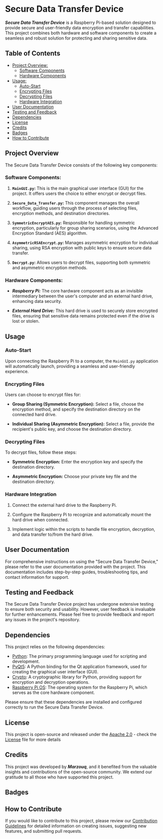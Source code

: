 # Secure Data Transfer Device

**_Secure Data Transfer Device_** is a Raspberry Pi-based solution designed to provide secure and user-friendly data encryption and transfer capabilities. This project combines both hardware and software components to create a seamless and robust solution for protecting and sharing sensitive data.

## Table of Contents

- [Project Overview:](#project-overview)
  - [Software Components](#software-components)
  - [Hardware Components](#hardware-components)
- [Usage:](#usage)
  - [Auto-Start](#auto-start)
  - [Encrypting Files](#encrypting-files)
  - [Decrypting Files](#decrypting-files)
  - [Hardware Integration](#hardware-integration)
- [User Documentation](#user-documentation)
- [Testing and Feedback](#testing-and-feedback)
- [Dependencies](#dependencies)
- [License](#license)
- [Credits](#credits)
- [Badges](#badges)
- [How to Contribute](#how-to-contribute)

## Project Overview

The Secure Data Transfer Device consists of the following key components:

### Software Components:

1. **`MainGUI.py`:** This is the main graphical user interface (GUI) for the project. It offers users the choice to either encrypt or decrypt files.

2. **`Secure_Data_Transfer.py`:** This component manages the overall workflow, guiding users through the process of selecting files, encryption methods, and destination directories.

3. **`SymmetricEncryptAES.py`:** Responsible for handling symmetric encryption, particularly for group sharing scenarios, using the Advanced Encryption Standard (AES) algorithm.

4. **`AsymmetricRSAEncrypt.py`:** Manages asymmetric encryption for individual sharing, using RSA encryption with public keys to ensure secure data transfer.

5. **`Decrypt.py`:** Allows users to decrypt files, supporting both symmetric and asymmetric encryption methods.

### Hardware Components:

- **_Raspberry Pi:_** The core hardware component acts as an invisible intermediary between the user's computer and an external hard drive, enhancing data security.

- **_External Hard Drive:_** This hard drive is used to securely store encrypted files, ensuring that sensitive data remains protected even if the drive is lost or stolen.

## Usage

### Auto-Start

Upon connecting the Raspberry Pi to a computer, the `MainGUI.py` application will automatically launch, providing a seamless and user-friendly experience.

### Encrypting Files

Users can choose to encrypt files for:

- **Group Sharing (Symmetric Encryption):** Select a file, choose the encryption method, and specify the destination directory on the connected hard drive.

- **Individual Sharing (Asymmetric Encryption):** Select a file, provide the recipient's public key, and choose the destination directory.

### Decrypting Files

To decrypt files, follow these steps:

- **Symmetric Encryption:** Enter the encryption key and specify the destination directory.

- **Asymmetric Encryption:** Choose your private key file and the destination directory.

### Hardware Integration

1. Connect the external hard drive to the Raspberry Pi.

2. Configure the Raspberry Pi to recognize and automatically mount the hard drive when connected.

3. Implement logic within the scripts to handle file encryption, decryption, and data transfer to/from the hard drive.

## User Documentation

For comprehensive instructions on using the "Secure Data Transfer Device," please refer to the user documentation provided with the project. This documentation includes step-by-step guides, troubleshooting tips, and contact information for support.

## Testing and Feedback

The Secure Data Transfer Device project has undergone extensive testing to ensure both security and usability. However, user feedback is invaluable for further enhancements. Please feel free to provide feedback and report any issues in the project's repository.

## Dependencies

This project relies on the following dependencies:

- [Python](https://www.python.org/): The primary programming language used for scripting and development.
- [PyQt5](https://pypi.org/project/PyQt5/): A Python binding for the Qt application framework, used for creating the graphical user interface (GUI).
- [Crypto](https://pypi.org/project/pycryptodome/): A cryptographic library for Python, providing support for encryption and decryption operations.
- [Raspberry Pi OS](https://www.raspberrypi.org/software/): The operating system for the Raspberry Pi, which serves as the core hardware component.

Please ensure that these dependencies are installed and configured correctly to run the Secure Data Transfer Device.

## License

This project is open-source and released under the [Apache 2.0](https://www.apache.org/licenses/LICENSE-2.0) - check the [License](LICENSE) file for more details

## Credits

This project was developed by **_Marzouq_**, and it benefited from the valuable insights and contributions of the open-source community. We extend our gratitude to all those who have supported this project.

## Badges

## How to Contribute

If you would like to contribute to this project, please review our [Contribution Guidelines](CONTRIBUTING.md) for detailed information on creating issues, suggesting new features, and submitting pull requests.
